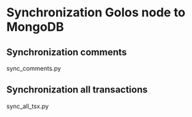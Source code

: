 # Synchronization Golos node to MongoDB

## Synchronization comments
sync_comments.py
## Synchronization all transactions
sync_all_tsx.py
